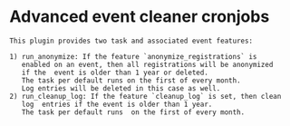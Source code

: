 Advanced event cleaner cronjobs
===========================

    This plugin provides two task and associated event features:

    1) run_anonymize: If the feature `anonymize_registrations` is
       enabled on an event, then all registrations will be anonymized
       if the  event is older than 1 year or deleted.
       The task per default runs on the first of every month.
       Log entries will be deleted in this case as well.
    2) run_cleanup_log: If the feature `cleanup_log` is set, then clean
       log  entries if the event is older than 1 year.
       The task per default runs  on the first of every month.
